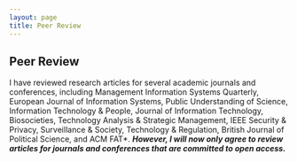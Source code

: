 ```yaml
---
layout: page
title: Peer Review
---
```


## Peer Review

I have reviewed research articles for several academic journals and conferences, including Management Information Systems Quarterly, European Journal of Information Systems, Public Understanding of Science, Information Technology & People, Journal of Information Technology, Biosocieties, Technology Analysis & Strategic Management, IEEE Security & Privacy, Surveillance & Society, Technology & Regulation, British Journal of Political Science, and ACM FAT*. **_However, I will now only agree to review articles for journals and conferences that are committed to open access._**
